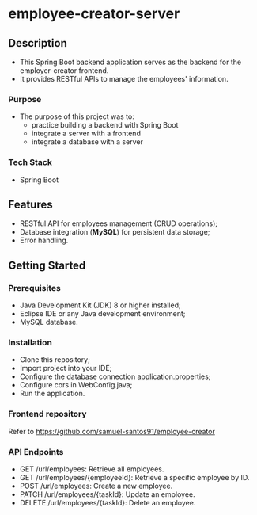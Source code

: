 # employee-creator-server

## Description
* This Spring Boot backend application serves as the backend for the employer-creator frontend. 
* It provides RESTful APIs to manage the employees' information.
### Purpose
* The purpose of this project was to:
    * practice building a backend with Spring Boot
    * integrate a server with a frontend
    * integrate a database with a server
### Tech Stack
* Spring Boot

## Features 
 - RESTful API for employees management (CRUD operations);
 - Database integration (<strong>MySQL</strong>) for persistent data storage;
 - Error handling.

## Getting Started
### Prerequisites
 - Java Development Kit (JDK) 8 or higher installed;
 - Eclipse IDE or any Java development environment;
 - MySQL database.

### Installation
 - Clone this repository;
 - Import project into your IDE;
 - Configure the database connection application.properties;
 - Configure cors in WebConfig.java;
 - Run the application.

### Frontend repository
Refer to https://github.com/samuel-santos91/employee-creator

### API Endpoints
 - GET /url/employees: Retrieve all employees.
 - GET /url/employees/{employeeId}: Retrieve a specific employee by ID.
 - POST /url/employees: Create a new employee.
 - PATCH /url/employees/{taskId}: Update an employee.
 - DELETE /url/employees/{taskId}: Delete an employee.

